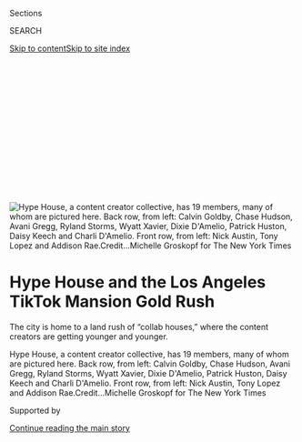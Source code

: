 <div id="app">

<div>

<div>

<div>

<div class="NYTAppHideMasthead css-ikk3s8 e1suatyy0">

<div class="section css-133zg39 e1suatyy2">

<div class="css-eph4ug er09x8g0">

<div class="css-6n7j50">

</div>

<span class="css-1dv1kvn">Sections</span>

<div class="css-10488qs">

<span class="css-1dv1kvn">SEARCH</span>

</div>

[Skip to content](#site-content)[Skip to site
index](#site-index)

</div>

<div class="css-10698na e1huz5gh0">

</div>

</div>

</div>

</div>

<div data-aria-hidden="false">

<div id="site-content" data-role="main">

<div>

<div class="css-1aor85t" style="opacity:0.000000001;z-index:-1;visibility:hidden">

<div class="css-1hqnpie">

<div class="css-epjblv">

<span class="css-17xtcya">[Style](/section/style)</span><span class="css-x15j1o">|</span><span class="css-fwqvlz">Hype
House and the Los Angeles TikTok Mansion Gold
Rush</span>

</div>

<div class="css-k008qs">

<div class="css-1iwv8en">

<span class="css-18z7m18"></span>

<div>

</div>

</div>

<span class="css-1n6z4y">https://nyti.ms/2SNxlkM</span>

<div class="css-1705lsu">

<div class="css-4xjgmj">

<div class="css-4skfbu" data-role="toolbar" data-aria-label="Social Media Share buttons, Save button, and Comments Panel with current comment count" data-testid="share-tools">

  - 
  - 
  - 
  - 
    
    <div class="css-6n7j50">
    
    </div>

  - 
  - 

</div>

</div>

</div>

</div>

</div>

</div>

<div id="NYT_TOP_BANNER_REGION" class="css-11qgg8s">

</div>

<div id="fullBleedHeaderContent">

<div class="css-9fsmc8">

![<span class="css-16f3y1r e13ogyst0" data-aria-hidden="true">Hype
House, a content creator collective, has 19 members, many of whom are
pictured here. Back row, from left: Calvin Goldby, Chase Hudson, Avani
Gregg, Ryland Storms, Wyatt Xavier, Dixie D'Amelio, Patrick Huston,
Daisy Keech and Charli D'Amelio. Front row, from left: Nick Austin, Tony
Lopez and Addison
Rae.</span><span class="css-cnj6d5 e1z0qqy90" itemprop="copyrightHolder"><span class="css-1ly73wi e1tej78p0">Credit...</span><span><span>Michelle
Groskopf for The New York
Times</span></span></span>](https://static01.nyt.com/images/2020/01/05/fashion/04HYPEHOUSE-2/merlin_166521084_8c88987d-f77c-47ea-ab2e-75fa742a1911-articleLarge.jpg?quality=75&auto=webp&disable=upscale)

</div>

<div class="css-1pumfk">

<div class="css-1vkm6nb ehdk2mb0">

# Hype House and the Los Angeles TikTok Mansion Gold Rush

</div>

The city is home to a land rush of “collab houses,” where the content
creators are getting younger and younger.

</div>

<div class="css-nwzfg5 e1gnum310">

<span class="css-1f9pvn2 style">Hype House, a content creator
collective, has 19 members, many of whom are pictured here. Back row,
from left: Calvin Goldby, Chase Hudson, Avani Gregg, Ryland Storms,
Wyatt Xavier, Dixie D'Amelio, Patrick Huston, Daisy Keech and Charli
D'Amelio. Front row, from left: Nick Austin, Tony Lopez and Addison
Rae.</span><span class="css-cnj6d5 e1z0qqy90" itemprop="copyrightHolder"><span class="css-1ly73wi e1tej78p0">Credit...</span><span><span>Michelle
Groskopf for The New York Times</span></span></span>

</div>

<div id="sponsor-wrapper" class="css-1hyfx7x">

<div id="sponsor-slug" class="css-19vbshk">

Supported by

</div>

[Continue reading the main
story](#after-sponsor)

<div id="sponsor" class="ad sponsor-wrapper" style="text-align:center;height:100%;display:block">

</div>

<div id="after-sponsor">

</div>

</div>

<div class="css-1wx1auc e1gnum311">

<div class="css-18e8msd">

<div class="css-vp77d3 epjyd6m0">

<div class="css-hus3qt ey68jwv0" data-aria-hidden="true">

[![Taylor
Lorenz](https://static01.nyt.com/images/2020/03/18/reader-center/author-taylor-lorenz/author-taylor-lorenz-thumbLarge.png
"Taylor Lorenz")](https://www.nytimes.com/by/taylor-lorenz)

</div>

<div class="css-1baulvz">

By [<span class="css-1baulvz last-byline" itemprop="name">Taylor
Lorenz</span>](https://www.nytimes.com/by/taylor-lorenz)

</div>

</div>

  - 
    
    <div class="css-ld3wwf e16638kd2">
    
    Published Jan. 3, 2020Updated May 21,
    2020
    
    </div>

  - 
    
    <div class="css-4xjgmj">
    
    <div class="css-pvvomx" data-role="toolbar" data-aria-label="Social Media Share buttons, Save button, and Comments Panel with current comment count" data-testid="share-tools">
    
      - 
      - 
      - 
      - 
        
        <div class="css-6n7j50">
        
        </div>
    
      - 
      - 
    
    </div>
    
    </div>

</div>

</div>

</div>

<div class="section meteredContent css-1r7ky0e" name="articleBody" itemprop="articleBody">

<div class="css-1fanzo5 StoryBodyCompanionColumn">

<div class="css-53u6y8">

LOS ANGELES — [Hype House](https://vm.tiktok.com/CpHWv4/), the physical
location of a new content creator collective, is a Spanish-style mansion
perched at the top of a hill on a gated street in Los Angeles. It has a
palatial backyard, a pool and enormous kitchen, dining and living
quarters.

Four of the group’s 19 members live in the house full time; several
others keep rooms to crash in when they are in town. And all day long, a
stream of influential young internet stars come by to pay homage to the
new guard.

Hype House was formed in December by some of TikTok’s most talked-about
stars. They introduced themselves with [a Backstreet
Boys-esque](https://www.instagram.com/p/B6gMaDaldmf/)photo shoot, and
within minutes \#hypehouse began trending; videos including the hashtag
\#hypehouse have accrued nearly 100 million views on TikTok.

The group handle that distributes their content surpassed three million
followers on TikTok in just over a week and a half. In the days leading
up to Christmas it was all anyone under the age of 18 on TikTok seemed
to be talking about.

</div>

</div>

<div class="css-1fanzo5 StoryBodyCompanionColumn">

<div class="css-53u6y8">

So-called collab houses, also known as content houses, are an
established tradition in the influencer world. Over the last five years
they have formed a network of hubs across Los Angeles.

In 2014 members of an early collab channel called Our Second Life lived
and worked together in what they called the [02L
Mansion](https://www.youtube.com/watch?v=2aVoaohvQK8). The next year,
nearly all the top talent on Vine moved into a large apartment complex
at [1600 Vine
Street](https://www.nytimes.com/2017/12/30/business/hollywood-apartment-social-media.html).

Soon after, YouTuber mansions were popping up all over the city. The
Vlog Squad[shacked up](https://www.youtube.com/watch?v=n1_PSUJCz5I) [in
Studio City](https://www.velvetropes.com/backstage/david-dobrik-house/),
while Team 10, [Jake
Paul](https://www.nytimes.com/2017/09/08/fashion/jake-paul-team-10-youtube.html)’s
infamous YouTuber collective, rented a [giant house in West
Hollywood](https://www.mic.com/articles/183081/meet-the-teens-and-parents-who-spend-hours-standing-in-the-hot-sun-outside-jake-pauls-house)
before eventually decamping to a mansion in Calabasas.

Another
[group](https://www.wetheunicorns.com/features/clout-house-price-members-pictures/)
of [YouTubers rented](https://www.vlogfund.com/en/blog/clout-house/) a
$12 million mansion in the Hollywood Hills and deemed it the Clout
House.

</div>

</div>

<div class="css-1fanzo5 StoryBodyCompanionColumn">

<div class="css-53u6y8">

Now, the TikTokers have arrived — and everything about TikTok happens
faster than it does anywhere
else.

</div>

</div>

<div class="css-a7yk8a e73j0it0">

<div class="css-1xdhyk6 erfvjey0">

<span class="css-1ly73wi e1tej78p0">Image</span>

<div class="css-zjzyr8">

<div data-testid="lazyimage-container" style="height:257.77777777777777px">

</div>

</div>

</div>

<span class="css-16f3y1r e13ogyst0" data-aria-hidden="true">Hype House
is at the top of a hill on a suburban block in Los Angeles. Its many
porches provide stages for TikTok
videos.</span><span class="css-cnj6d5 e1z0qqy90" itemprop="copyrightHolder"><span class="css-1ly73wi e1tej78p0">Credit...</span><span>Michelle
Groskopf for The New York
Times</span></span>

<div class="css-1xdhyk6 erfvjey0">

<span class="css-1ly73wi e1tej78p0">Image</span>

<div class="css-zjzyr8">

<div data-testid="lazyimage-container" style="height:257.77777777777777px">

</div>

</div>

</div>

<span class="css-16f3y1r e13ogyst0" data-aria-hidden="true">Hype House
has a large swimming pool, but because the group just moved in, there is
no pool furniture yet aside from a black
hammock.</span><span class="css-cnj6d5 e1z0qqy90" itemprop="copyrightHolder"><span class="css-1ly73wi e1tej78p0">Credit...</span><span>Michelle
Groskopf for The New York Times</span></span>

</div>

<div class="css-79elbk" data-testid="photoviewer-wrapper">

<div class="css-z3e15g" data-testid="photoviewer-wrapper-hidden">

</div>

<div class="css-1a48zt4 ehw59r15" data-testid="photoviewer-children">

![<span class="css-16f3y1r e13ogyst0" data-aria-hidden="true">From left,
Chase Hudson, Alex Warren, Thomas Petrou, Kouvr Annon and Daisy
Keech.</span><span class="css-cnj6d5 e1z0qqy90" itemprop="copyrightHolder"><span class="css-1ly73wi e1tej78p0">Credit...</span><span>Michelle
Groskopf for The New York
Times</span></span>](https://static01.nyt.com/images/2020/01/05/fashion/04HYPEHOUSE-1/merlin_166520937_40b97b31-9931-4f6c-aaf2-6661bf8a0804-articleLarge.jpg?quality=75&auto=webp&disable=upscale)

</div>

</div>

<div class="css-1fanzo5 StoryBodyCompanionColumn">

<div class="css-53u6y8">

## Collab House Block Party

Collab houses are beneficial to influencers in lots of ways. Living
together allows for more teamwork, which means faster growth, and
creators can provide emotional support for what can be a [grueling
career](https://www.tubefilter.com/2019/05/31/burnout-influencers-social-media-solutions-treatment-who/).

“It’s a brilliant move for power players on these platforms to lift each
other up,” said Sam Sheffer, a YouTuber and technologist. “‘Elevate
others to elevate yourself’ is a saying, and it really rings true with
this new generation of TikTokers.”

“From a management perspective, it’s great,” he added. “It just means
all the kids will focus on content.”

Hype House was the brainchild of Chase Hudson, 17, a TikTok star with
more than eight million followers who is known online as Lilhuddy, and
Thomas Petrou, 21, a YouTube star.

</div>

</div>

<div class="css-1fanzo5 StoryBodyCompanionColumn">

<div class="css-53u6y8">

The pair began plotting a move in November. Within 13 days they had
signed a lease on their current residence. Originally, Chase hoped to
name the group House of Olympus. He still thinks it sounds cooler, but
then Alex Warren, 19, suggested the name Hype House, and Chase was
outvoted.

</div>

</div>

<div class="css-a7yk8a e73j0it0">

<div class="css-1xdhyk6 erfvjey0">

<span class="css-1ly73wi e1tej78p0">Image</span>

<div class="css-zjzyr8">

<div data-testid="lazyimage-container" style="height:580px">

</div>

</div>

</div>

<span class="css-16f3y1r e13ogyst0" data-aria-hidden="true">Thomas
Petrou</span><span class="css-cnj6d5 e1z0qqy90" itemprop="copyrightHolder"><span class="css-1ly73wi e1tej78p0">Credit...</span><span>Michelle
Groskopf for The New York Times</span></span>

<div class="css-1xdhyk6 erfvjey0">

<span class="css-1ly73wi e1tej78p0">Image</span>

<div class="css-zjzyr8">

<div data-testid="lazyimage-container" style="height:580px">

</div>

</div>

</div>

<span class="css-16f3y1r e13ogyst0" data-aria-hidden="true">Avani
Gregg</span><span class="css-cnj6d5 e1z0qqy90" itemprop="copyrightHolder"><span class="css-1ly73wi e1tej78p0">Credit...</span><span>Michelle
Groskopf for The New York
Times</span></span>

</div>

<div class="css-79elbk" data-testid="photoviewer-wrapper">

<div class="css-z3e15g" data-testid="photoviewer-wrapper-hidden">

</div>

<div class="css-1a48zt4 ehw59r15" data-testid="photoviewer-children">

<div class="css-1xdhyk6 erfvjey0">

<span class="css-1ly73wi e1tej78p0">Image</span>

<div class="css-zjzyr8">

<div data-testid="lazyimage-container" style="height:257.77777777777777px">

</div>

</div>

</div>

<span class="css-16f3y1r e13ogyst0" data-aria-hidden="true">Addison Rae
and Avani Gregg pose for a selfie in a Hype House
bathroom.</span><span class="css-cnj6d5 e1z0qqy90" itemprop="copyrightHolder"><span class="css-1ly73wi e1tej78p0">Credit...</span><span>Michelle
Groskopf for The New York
Times</span></span>

</div>

</div>

<div class="css-a7yk8a e73j0it0">

<div class="css-1xdhyk6 erfvjey0">

<span class="css-1ly73wi e1tej78p0">Image</span>

<div class="css-zjzyr8">

<div data-testid="lazyimage-container" style="height:257.77777777777777px">

</div>

</div>

</div>

<span class="css-16f3y1r e13ogyst0" data-aria-hidden="true">Alex Warren
and Kouvr Annon cuddle in the movie room at Hype
House.</span><span class="css-cnj6d5 e1z0qqy90" itemprop="copyrightHolder"><span class="css-1ly73wi e1tej78p0">Credit...</span><span>Michelle
Groskopf for The New York
Times</span></span>

<div class="css-1xdhyk6 erfvjey0">

<span class="css-1ly73wi e1tej78p0">Image</span>

<div class="css-zjzyr8">

<div data-testid="lazyimage-container" style="height:257.77777777777777px">

</div>

</div>

</div>

<span class="css-16f3y1r e13ogyst0" data-aria-hidden="true">Nick Austin,
Patrick Huston, Wyatt Xavier, Ryland Storms, Connor Yates, Hootie
Hurley, and Calvin
Goldby.</span><span class="css-cnj6d5 e1z0qqy90" itemprop="copyrightHolder"><span class="css-1ly73wi e1tej78p0">Credit...</span><span>Michelle
Groskopf for The New York Times</span></span>

</div>

<div class="css-1fanzo5 StoryBodyCompanionColumn">

<div class="css-53u6y8">

Finding the right location for the house was key. A good collab house
has lots of natural light, open space and is far from prying neighbors.
A gated community is ideal, to prevent swarms of fans from showing up.

Brent Rivera, a YouTube star with more than 17 million followers on
TikTok who also runs a talent incubator, said the perfect collab house
“needs to be big, and the more amenities the better, like a pool, nice
bathroom, nice lighting, big back and front yard, room for activities
and fun stuff you can do inside or outside.”

</div>

</div>

<div class="css-1fanzo5 StoryBodyCompanionColumn">

<div class="css-53u6y8">

Residents also must be able to film. Many influencers prefer the
short-term rental structure of Airbnb, in part because obtaining a lease
can be tough when you’re young and have an unpredictable income.

But unfortunately many Airbnbs in Los Angeles have a no-filming rule.
(Homeowners worry about, among other things, tripods scratching the
floors and the potential property damage that comes with YouTube
stunts.)

The location Chase and Thomas found for Hype House checked all the boxes
and had some additional features that make it perfect for TikTok: plenty
of giant mirrors and a bathroom the size of a small apartment to film
in. Because everyone just moved in, Hype House is also nearly without
furniture, which makes shooting easier.

On Dec. 30, members clustered into the bathroom in rotating groups,
doing back flips in front of a phone propped up on a roll of toilet
paper supported by a Smartwater bottle. Fifteen-second clips of a DaBaby
song looped until everyone had memorized the agreed-upon choreography.

After one group finished filming, they headed downstairs to lounge on
three beanbag chairs. The house has a large glistening pool, but it’s
too cold to swim in it right now. Hype House members prefer to hang out
on the stone porches overlooking it. The sweeping staircase is also a
popular
backdrop.

</div>

</div>

<div class="css-79elbk" data-testid="photoviewer-wrapper">

<div class="css-z3e15g" data-testid="photoviewer-wrapper-hidden">

</div>

<div class="css-1a48zt4 ehw59r15" data-testid="photoviewer-children">

<div class="css-1xdhyk6 erfvjey0">

<span class="css-1ly73wi e1tej78p0">Image</span>

<div class="css-zjzyr8">

<div data-testid="lazyimage-container" style="height:257.77777777777777px">

</div>

</div>

</div>

<span class="css-16f3y1r e13ogyst0" data-aria-hidden="true">The perfect
collab house “needs to be big, and the more amenities the better,”
said Brent Rivera, a YouTube star with more than 17 million followers
on
TikTok.</span><span class="css-cnj6d5 e1z0qqy90" itemprop="copyrightHolder"><span class="css-1ly73wi e1tej78p0">Credit...</span><span>Michelle
Groskopf for The New York
Times</span></span>

</div>

</div>

<div class="css-79elbk" data-testid="photoviewer-wrapper">

<div class="css-z3e15g" data-testid="photoviewer-wrapper-hidden">

</div>

<div class="css-1a48zt4 ehw59r15" data-testid="photoviewer-children">

<div class="css-1xdhyk6 erfvjey0">

<span class="css-1ly73wi e1tej78p0">Image</span>

<div class="css-zjzyr8">

<div data-testid="lazyimage-container" style="height:257.77777777777777px">

</div>

</div>

</div>

<span class="css-16f3y1r e13ogyst0" data-aria-hidden="true">Daisy Keech
and her dog, Harley, the unofficial Hype House
mascot.</span><span class="css-cnj6d5 e1z0qqy90" itemprop="copyrightHolder"><span class="css-1ly73wi e1tej78p0">Credit...</span><span>Michelle
Groskopf for The New York Times</span></span>

</div>

</div>

<div class="css-1fanzo5 StoryBodyCompanionColumn">

<div class="css-53u6y8">

Alex, Thomas, Daisy Keech, 20, and Kouvr Annon, 19, live at the house
full time. As the oldest, Thomas acts as a default den mother. Though
Chase helped put money down for the house, Thomas manages schedules,
handles the house issues and resolves the inevitable conflicts. Unlike
Team 10 and other groups, Hype House doesn’t take a cut of anyone’s
revenue.

The house does have strict rules, however. Creators can have friends
over, but it is not a party house. If you break something, you have 15
days to replace it. And if you want to be a part of the group, you need
to churn out content daily.

“If someone slips up constantly, they’ll not be a part of this team
anymore,” Thomas said. “You can’t come and stay with us for a week and
not make any videos, it’s not going to work. This whole house is
designed for productivity. If you want to party, there’s hundreds of
houses that throw parties in L.A. every weekend. We don’t want to be
that. It’s not in line with anyone in this house’s brand. This house is
about creating something big, and you can’t do that if you’re going out
on the weekends.”

In order to make a splash on the internet, you need the right people and
so Chase acts as Hype House’s unofficial talent scout and a
behind-the-scenes operator. He has a knack for spotting influencers
early and knows what qualities it takes to get big online.

You have to be young, you have to “have a lot of energy and personality
and honestly a little weird. The weird people get the furthest on the
internet,” Chase said. “You either have to be talented at something, or
a weird funny mix, or extremely good looking.”

</div>

</div>

<div class="css-1fanzo5 StoryBodyCompanionColumn">

<div class="css-53u6y8">

Alex said, “If you have all three, you’re a TikTok
god.”

</div>

</div>

<div class="css-79elbk" data-testid="photoviewer-wrapper">

<div class="css-z3e15g" data-testid="photoviewer-wrapper-hidden">

</div>

<div class="css-1a48zt4 ehw59r15" data-testid="photoviewer-children">

<div class="css-1xdhyk6 erfvjey0">

<span class="css-1ly73wi e1tej78p0">Image</span>

<div class="css-zjzyr8">

<div data-testid="lazyimage-container" style="height:257.77777777777777px">

</div>

</div>

</div>

<span class="css-16f3y1r e13ogyst0" data-aria-hidden="true">Charli
D'Amelio and Addison
Rae.</span><span class="css-cnj6d5 e1z0qqy90" itemprop="copyrightHolder"><span class="css-1ly73wi e1tej78p0">Credit...</span><span>Michelle
Groskopf for The New York Times</span></span>

</div>

</div>

<div class="css-1fanzo5 StoryBodyCompanionColumn">

<div class="css-53u6y8">

The undisputed star of the group is Charli D’Amelio, a 15-year-old from
Connecticut known as the reigning queen of TikTok. She and Chase appear
to be dating; the two most often speak of each other as best friends.

Charli has amassed more than 15 million followers since joining the app
this summer, and her fan base continues to grow at a wild rate. Her
dance routines spur thousands of copycat videos; her rise has been so
sharp and fast that she has become a meme.

Charli’s sister, Dixie D’Amelio, is 18 and has five million followers.
Because they are still in school, both girls will continue to live with
their parents in Connecticut but come out to Los Angeles when their
schedules allow.

Charli is polite, thoughtful and soft-spoken in person. She is a trained
dancer and has ambitions to dance full time. In December she performed
with Bebe Rexha at a Jonas Brothers concert. Hype House has provided a
safe space to help her cope with the stress and attention that come with
overnight fame.

“The internet can be a little harsh,” she said. “Everyone here is ready
to bring positivity and kindness.” Charli also credits the group for
expanding her creativity and helping her branch into new content formats
like vlogging.

</div>

</div>

<div class="css-1fanzo5 StoryBodyCompanionColumn">

<div class="css-53u6y8">

“I’m trying things outside my comfort zone that I might not have done if
I was alone in my room,” she said.

But her roots remain in dance. “I grew up in the dance competition world
— everyone’s dream is to dance onstage. I’ve been a performer my whole
life,” she said. “I say all the time, this is a dream. I’m living out
everything I’ve ever wanted to do so early.”

[Marc D’Amelio](https://www.instagram.com/marc.damelio/?hl=en), who is
Charli and Dixie’s father, said: “As parents, one thing we say all the
time is that this is just about creating options for our kids. We don’t
know where this is going, we don’t have any plans for Charli or Dixie to
do this or that. We’re just riding it and enjoying it, and hopefully
they can do things they love and most importantly be
happy.”

</div>

</div>

<div class="css-79elbk" data-testid="photoviewer-wrapper">

<div class="css-z3e15g" data-testid="photoviewer-wrapper-hidden">

</div>

<div class="css-1a48zt4 ehw59r15" data-testid="photoviewer-children">

<div class="css-1xdhyk6 erfvjey0">

<span class="css-1ly73wi e1tej78p0">Image</span>

<div class="css-zjzyr8">

<div data-testid="lazyimage-container" style="height:257.77777777777777px">

</div>

</div>

</div>

<span class="css-16f3y1r e13ogyst0" data-aria-hidden="true">From left,
Alex Warren, Kouvr Annon, Ondreaz Lopez, Tony Lopez, Dixie D'Amelio,
Charli D'Amelio and Addison
Rae.</span><span class="css-cnj6d5 e1z0qqy90" itemprop="copyrightHolder"><span class="css-1ly73wi e1tej78p0">Credit...</span><span>Michelle
Groskopf for The New York Times</span></span>

</div>

</div>

<div class="css-1fanzo5 StoryBodyCompanionColumn">

<div class="css-53u6y8">

## Los Angeles, City of the Moment

The competition among young influencers in Los Angeles is fierce. Many
YouTubers who have felt secure in their status as internet elites are
now being threatened by the new wave of talent from TikTok that is
flooding the city.

And even since the arrival of Hype House, many other TikTok collectives
have been making plans to take on Los Angeles. Some TikTokers began
discussing a [Melanin Mansion](https://vm.tiktok.com/CP5dyo/) for black
creators, noting that Hype House is predominately white.

</div>

</div>

<div class="css-1fanzo5 StoryBodyCompanionColumn">

<div class="css-53u6y8">

[Cabin Six](https://vm.tiktok.com/CPfU4x/), an L.G.B.T.-focused
collective, held public auditions on TikTok last week, as did [Diversity
University](https://vm.tiktok.com/CP4edb/), another TikTok group with
plans to organize in Los Angeles in March.

“TikTok has brought a younger group of creators. That energy is kind of
pushing on a lot of older creators,” said Josh Sadowski, 19, a TikToker
with nearly four million followers who lived in another TikTok collab
house. “There’s all these kids who want to move to L.A. and make
content, and TikTok is pushing their growth so much. Everybody is
really, really driven. They’re bringing that energy to L.A., and it’s
rubbing off on everyone else. No one wants to miss out.”

Evidence of this is all over the city. TikTok’s primary United States
office — the company is based in China — is in Los Angeles. At sunset on
a recent Friday, six TikTok shoots were taking place simultaneously on
the Venice boardwalk.

Several TikTok creators began hosting twice-a-week collab days at the
Burbank Town Center in the fall; Josh was shocked at how many kids began
showing up.

Every influencer brings friends and “the group just gets bigger and
bigger,” he said. “The energy is very different. I’ve been around
YouTubers, but the energy now, people are so motivated and you can feel
that motivation in these collabs. It creates a hype.”

TalentX Entertainment, a talent management incubator, has rented a giant
collab house in Bel Air called the Sway House, where six TikTokers, all
with millions of followers, will move in on Jan. 3. One member of [the
Council House](https://vm.tiktok.com/CPQrX7/), a group of British and
Irish TikTokers, visited Los Angeles this week and posted about his
plans to “infiltrate America.”

</div>

</div>

<div class="css-79elbk" data-testid="photoviewer-wrapper">

<div class="css-z3e15g" data-testid="photoviewer-wrapper-hidden">

</div>

<div class="css-1a48zt4 ehw59r15" data-testid="photoviewer-children">

<div class="css-1xdhyk6 erfvjey0">

<span class="css-1ly73wi e1tej78p0">Image</span>

<div class="css-zjzyr8">

<div data-testid="lazyimage-container" style="height:580px">

</div>

</div>

</div>

<span class="css-16f3y1r e13ogyst0" data-aria-hidden="true">Charli
D’Amelio and Chase
Hudson.</span><span class="css-cnj6d5 e1z0qqy90" itemprop="copyrightHolder"><span class="css-1ly73wi e1tej78p0">Credit...</span><span>Michelle
Groskopf for The New York Times</span></span>

</div>

</div>

<div class="css-1fanzo5 StoryBodyCompanionColumn">

<div class="css-53u6y8">

Too much hype inevitably attracts drama, and Hype House members are
extremely wary of it. They are careful about who they film with, what
they wear, how they act and how things can be interpreted online.

If a Hype House member has a girlfriend, for instance, that member may
avoid filming with another girl alone, so as not to start rumors.

The house itself could bring drama someday. MaiLinh Nguyen, a former
videographer for Jake Paul, said money can play a huge role in trouble.

“I don’t think it’s sustainable to just be a collective forever,” she
said. “At some point if they want to do a pop-up shop, or release Hype
House merch, they need to figure out how to divvy things up financially
and they’re going to have to legitimize it as a business.”

Michael Gruen, the vice president of talent at TalentX Entertainment,
said many of these collectives are creating valuable intellectual
property. A commission structure should be negotiated from the start, he
said, and thought should be given to incorporation and insurance and
everything else that comes along with running a business.

</div>

</div>

<div class="css-1fanzo5 StoryBodyCompanionColumn">

<div class="css-53u6y8">

“As I’ve told many of these creator houses,” Mr. Gruen said, “before you
dig deep into raising the value of the I.P., make sure that you have the
splits organized so it doesn’t come into play and ruin friendships.”

</div>

</div>

<div class="css-79elbk" data-testid="photoviewer-wrapper">

<div class="css-z3e15g" data-testid="photoviewer-wrapper-hidden">

</div>

<div class="css-1a48zt4 ehw59r15" data-testid="photoviewer-children">

<div class="css-1xdhyk6 erfvjey0">

<span class="css-1ly73wi e1tej78p0">Image</span>

<div class="css-zjzyr8">

<div data-testid="lazyimage-container" style="height:580px">

</div>

</div>

</div>

<span class="css-16f3y1r e13ogyst0" data-aria-hidden="true">The group’s
favorite spot to film is a huge bathroom. It become known as the “TikTok
bathroom” to fans on the
app.</span><span class="css-cnj6d5 e1z0qqy90" itemprop="copyrightHolder"><span class="css-1ly73wi e1tej78p0">Credit...</span><span>Michelle
Groskopf for The New York Times</span></span>

</div>

</div>

<div class="css-1fanzo5 StoryBodyCompanionColumn">

<div class="css-53u6y8">

Carson King, 20, a YouTuber who lives in a collab house with several
YouTuber friends, said that for him and many others, a looser
arrangement can work great, and creates less pressure.

“I think it’s a dream for a lot of people to be able to move in with
friends and be able to work on whatever you want to work on,” he said.
He and his housemates keep things like whiteboards around their collab
house so they can write down video ideas anytime.

“The big struggle creators have is that people around them don’t
understand at all the culture of what they’re doing,” said Mitch Moffit,
31, a YouTuber who lived in a collab house when he was starting out.

This is the value for young people: If you want to immerse yourself in
influencer and internet culture, there’s no better place to be. Chase,
Thomas, Charli and other members of Hype House are aware of how lucky
they are, how fleeting fame can be, and they don’t want to squander the
opportunity.

</div>

</div>

<div class="css-1fanzo5 StoryBodyCompanionColumn">

<div class="css-53u6y8">

“It’s 24/7 here. Last night we posted at 2 a.m.,” Thomas said. “There’s
probably 100 TikToks made here per day. At minimum.”

</div>

</div>

<div>

</div>

</div>

<div>

</div>

<div>

</div>

<div>

</div>

<div>

<div id="bottom-wrapper" class="css-1ede5it">

<div id="bottom-slug" class="css-l9onyx">

Advertisement

</div>

[Continue reading the main
story](#after-bottom)

<div id="bottom" class="ad bottom-wrapper" style="text-align:center;height:100%;display:block;min-height:90px">

</div>

<div id="after-bottom">

</div>

</div>

</div>

</div>

</div>

## Site Index

<div>

</div>

## Site Information Navigation

  - [© <span>2020</span> <span>The New York Times
    Company</span>](https://help.nytimes.com/hc/en-us/articles/115014792127-Copyright-notice)

<!-- end list -->

  - [NYTCo](https://www.nytco.com/)
  - [Contact
    Us](https://help.nytimes.com/hc/en-us/articles/115015385887-Contact-Us)
  - [Work with us](https://www.nytco.com/careers/)
  - [Advertise](https://nytmediakit.com/)
  - [T Brand Studio](http://www.tbrandstudio.com/)
  - [Your Ad
    Choices](https://www.nytimes.com/privacy/cookie-policy#how-do-i-manage-trackers)
  - [Privacy](https://www.nytimes.com/privacy)
  - [Terms of
    Service](https://help.nytimes.com/hc/en-us/articles/115014893428-Terms-of-service)
  - [Terms of
    Sale](https://help.nytimes.com/hc/en-us/articles/115014893968-Terms-of-sale)
  - [Site
    Map](https://spiderbites.nytimes.com)
  - [Help](https://help.nytimes.com/hc/en-us)
  - [Subscriptions](https://www.nytimes.com/subscription?campaignId=37WXW)

</div>

</div>

</div>

</div>
